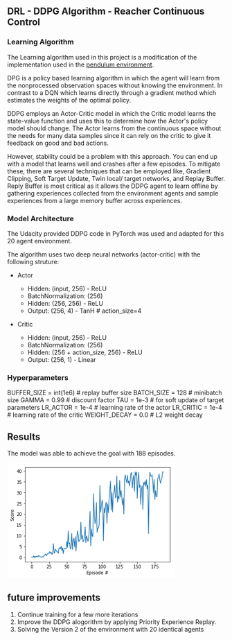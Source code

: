 ## DRL - DDPG Algorithm - Reacher Continuous Control
### Learning Algorithm
The Learning algorithm used in this project is a modification of the implementation used in the [pendulum environment](https://github.com/udacity/deep-reinforcement-learning/tree/master/ddpg-pendulum).

DPG is a policy based learning algorithm in which the agent will learn from the nonprocessed observation spaces without knowing the environment. In contrast to a DQN which learns directly through a gradient method which estimates the weights of the optimal policy. 

DDPG employs an Actor-Critic model in which the Critic model learns the state-value function and uses this to determine how the Actor's policy model should change. The Actor learns from the continuous space without the needs for many data samples since it can rely on the critic to give it feedback on good and bad actions.

However, stability could be a problem with this approach. You can end up with a model that learns well and crashes after a few episodes. To mitigate these, there are several techniques that can be employed like, Gradient Clipping, Soft Target Update, Twin local/ target networks, and Replay Buffer. Reply Buffer is most critical as it allows the DDPG agent to learn offline by gathering experiences collected from the environment agents and sample experiences from a large memory buffer across experiences.

### Model Architecture
The Udacity provided DDPG code in PyTorch was used and adapted for this 20 agent environment.

The algorithm uses two deep neural networks (actor-critic) with the following struture:
- Actor    
    - Hidden: (input, 256)  - ReLU
    - BatchNormalization: (256)
    - Hidden: (256, 256)    - ReLU
    - Output: (256, 4)      - TanH   # action_size=4

- Critic
    - Hidden: (input, 256)              - ReLU
    - BatchNormalization: (256)
    - Hidden: (256 + action_size, 256)  - ReLU
    - Output: (256, 1)                  - Linear


### Hyperparameters
BUFFER_SIZE = int(1e6)  # replay buffer size
BATCH_SIZE = 128         # minibatch size
GAMMA = 0.99            # discount factor
TAU = 1e-3              # for soft update of target parameters
LR_ACTOR = 1e-4         # learning rate of the actor
LR_CRITIC = 1e-4        # learning rate of the critic
WEIGHT_DECAY = 0.0      # L2 weight decay

## Results 

The model was able to achieve the goal with 188 episodes.

![Training](https://github.com/nitink12/DeepReinforcementLearningNanoDegree/blob/master/P2_Continuous-Control/images/training.png)


## future improvements
1. Continue training for a few more iterations
2. Improve the DDPG alogorithm by applying Priority Experience Replay.
3. Solving the Version 2 of the environment with 20 identical agents
